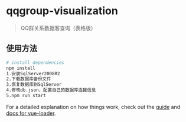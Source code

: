 # qqgroup-visualization

> QQ群关系数据客查询（表格版）

## 使用方法

``` bash
# install dependencies
npm install
1.安装SqlServer2008R2
2.下载数据库备份文件
3.恢复数据库到SqlServer
4.修改db.json，配置自己的数据库连接信息
5.npm run start
```

For a detailed explanation on how things work, check out the [guide](http://vuejs-templates.github.io/webpack/) and [docs for vue-loader](http://vuejs.github.io/vue-loader).
